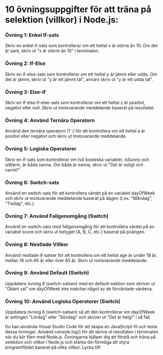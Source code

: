 # 10 övningsuppgifter för att träna på selektion (villkor) i Node.js:

### Övning 1: Enkel If-sats
Skriv en enkel if-sats som kontrollerar om ett heltal x är större än 10. Om det är sant, skriv ut "x är större än 10" i terminalen.

### Övning 2: If-Else
Skriv en if-else-sats som kontrollerar om ett heltal y är jämnt eller udda. Om det är jämnt, skriv ut "y är ett jämnt tal", annars skriv ut "y är ett udda tal".

### Övning 3: Else-If
Skriv en if-else if-else-sats som kontrollerar om ett heltal z är positivt, negativt eller noll. Skriv ut motsvarande meddelande baserat på resultatet.

### Övning 4: Använd Ternära Operatorn
Använd den ternära operatorn (? :) för att kontrollera om ett heltal a är positivt eller negativt och skriv ut motsvarande meddelande.

### Övning 5: Logiska Operatorer
Skriv en if-sats som kontrollerar om två booleska variabler, isSunny och isWarm, är båda sanna. Om båda är sanna, skriv ut "Det är soligt och varmt!"

### Övning 6: Switch-sats
Använd en switch-sats för att kontrollera värdet på en variabel dayOfWeek och skriv ut motsvarande meddelande baserat på dagen (t.ex. "Måndag", "Tisdag", etc.).

### Övning 7: Använd Fallgenomgång (Switch)
Använd en switch-sats med fallgenomgång för att kontrollera värdet på en variabel score och skriv ut betyget (A, B, C, etc.) baserat på poängen.

### Övning 8: Nestlade Villkor
Använd nestlade if-satser för att kontrollera om ett heltal age är under 18 år, mellan 18 och 65 år eller över 65 år. Skriv ut motsvarande meddelande.

### Övning 9: Använd Default (Switch)
Uppdatera övning 6 (switch-satsen) med en default-sektion som skriver ut "Okänt val" om dayOfWeek inte matchar något av de förväntade värdena.

### Övning 10: Använd Logiska Operatorer (Switch)
Uppdatera övning 6 (switch-satsen) så att den kontrollerar om dayOfWeek är antingen "Lördag" eller "Söndag" och skriver ut "Det är helg!" i så fall.

Du kan använda Visual Studio Code för att skapa en JavaScript-fil och testa dessa övningar. Använd console.log() för att skriva ut resultaten i terminalen när du kör filen med Node.js. Övningarna hjälper dig att förstå och träna på selektion och villkor i Node.js och stärka din förmåga att styra programflödet baserat på olika villkor. Lycka till!
